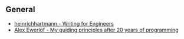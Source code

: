 ## General

- [heinrichhartmann - Writing for Engineers](https://www.heinrichhartmann.com/posts/writing/)
- [Alex Ewerlöf - My guiding principles after 20 years of programming](https://alexewerlof.medium.com/my-guiding-principles-after-20-years-of-programming-a087dc55596c)
